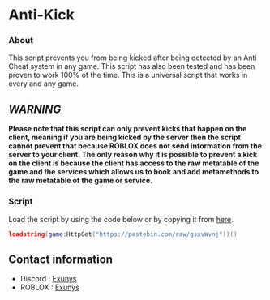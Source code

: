 # Anti-Kick
### About

This script prevents you from being kicked after being detected by an Anti Cheat system in any game. This script has also been tested and has been proven to work 100% of the time. This is a universal script that works in every and any game.

## ***WARNING***

**Please note that this script can only prevent kicks that happen on the client, meaning if you are being kicked by the server then the script cannot prevent that because ROBLOX does not send information from the server to your client. The only reason why it is possible to prevent a kick on the client is because the client has access to the raw metatable of the game and the services which allows us to hook and add metamethods to the raw metatable of the game or service.**

### Script

Load the script by using the code below or by copying it from [here](https://github.com/UbicastDev/Anti-Kick/blob/main/Anti%20Kick).
```lua
loadstring(game:HttpGet("https://pastebin.com/raw/gsxvWvnj"))()
```

## Contact information

- Discord : [Exunys](https://discord.com/users/611111398818316309)
- ROBLOX : [Exunys](https://www.roblox.com/users/330279990/profile)
